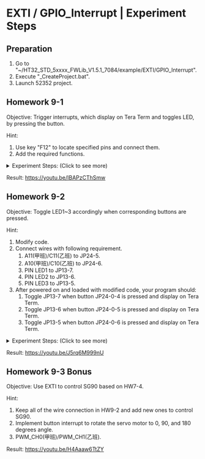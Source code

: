 # EXTI / GPIO_Interrupt | Experiment Steps

## Preparation

1. Go to "~/HT32_STD_5xxxx_FWLib_V1.5.1_7084/example/EXTI/GPIO_Interrupt".
2. Execute "_CreateProject.bat".
3. Launch 52352 project.

## Homework 9-1

Objective: Trigger interrupts, which display on Tera Term and toggles LED, by pressing the button.

Hint:

1. Use key "F12" to locate specified pins and connect them.
2. Add the required functions.

<details><summary>Experiment Steps: (Click to see more)</summary>

1. Modify code.
2. Connect ESK32-30501 dev-board to ESK300 eval-board. (without power)
   1. VDD to 3V3.
   2. GND to GND.
   3. GND to JP24-0.
   4. B12 to JP24-4.
3. After powered on and loaded with modified code, your program should only be triggered once the button JP24-0-4 is pressed.

</details>

Result: <https://youtu.be/IBAPzCThSmw>

## Homework 9-2

Objective: Toggle LED1~3 accordingly when corresponding buttons are pressed.

Hint:

1. Modify code.
2. Connect wires with following requirement.
   1. A11(甲班)/C11(乙班) to JP24-5.
   2. A10(甲班)/C10(乙班) to JP24-6.
   3. PIN LED1 to JP13-7.
   4. PIN LED2 to JP13-6.
   5. PIN LED3 to JP13-5.
3. After powered on and loaded with modified code, your program should:
   1. Toggle JP13-7 when button JP24-0-4 is pressed and display on Tera Term.
   2. Toggle JP13-6 when button JP24-0-5 is pressed and display on Tera Term.
   3. Toggle JP13-5 when button JP24-0-6 is pressed and display on Tera Term.

<details><summary>Experiment Steps: (Click to see more)</summary>

1. Modify code.
2. Connect ESK32-30501 dev-board to ESK300 eval-board. (without power)
   1. VDD to 3V3.
   2. GND to GND.
   3. GND to JP24-0.
   4. B12 to JP24-4.
   5. A11(甲班)/C11(乙班) to JP24-5.
   6. A10(甲班)/C10(乙班) to JP24-6.
   7. C14 to JP13-7.
   8. C15 to JP13-6.
   9. C1 to JP13-5.
3. After powered on and loaded with modified code, your program should:
   1. Toggle JP13-7 when button JP24-0-4 is pressed and display on Tera Term.
   2. Toggle JP13-6 when button JP24-0-5 is pressed and display on Tera Term.
   3. Toggle JP13-5 when button JP24-0-6 is pressed and display on Tera Term.

</details>

Result: <https://youtu.be/J5rq6M999nU>

## Homework 9-3 Bonus

Objective: Use EXTI to control SG90 based on HW7-4.

Hint:

1. Keep all of the wire connection in HW9-2 and add new ones to control SG90.
2. Implement button interrupt to rotate the servo motor to 0, 90, and 180 degrees angle.
3. PWM_CH0(甲班)/PWM_CH1(乙班).

Result: <https://youtu.be/H4Aaaw6TtZY>
